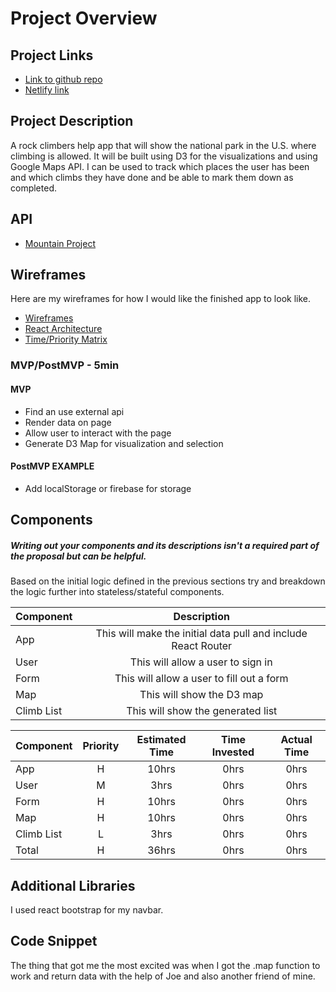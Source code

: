 # Project Overview

## Project Links

- [Link to github repo](https://github.com/jb0nd87/Capstone_Project)
- [Netlify link]()

## Project Description

A rock climbers help app that will show the national park in the U.S. where climbing is allowed. It will be built using D3 for the visualizations and using Google Maps API. I can be used to track which places the user has been and which climbs they have done and be able to mark them down as completed.

## API

- [Mountain Project](https://www.mountainproject.com/data)

## Wireframes

Here are my wireframes for how I would like the finished app to look like.

- [Wireframes](https://www.canva.com/design/DAEN520loCM/dnGNBKu1XjHfN8pGnuYpqg/edit)
- [React Architecture]()
- [Time/Priority Matrix]()

### MVP/PostMVP - 5min

<!-- The functionality will then be divided into two separate lists: MPV and PostMVP.  Carefully decided what is placed into your MVP as the client will expect this functionality to be implemented upon project completion.   -->

#### MVP

- Find an use external api
- Render data on page
- Allow user to interact with the page
- Generate D3 Map for visualization and selection

#### PostMVP EXAMPLE

- Add localStorage or firebase for storage

## Components

##### Writing out your components and its descriptions isn't a required part of the proposal but can be helpful.

Based on the initial logic defined in the previous sections try and breakdown the logic further into stateless/stateful components.

| Component    |                          Description                          |
| ------------ | :-----------------------------------------------------------: |
| App          | This will make the initial data pull and include React Router |
| User         |          This will allow a user to sign in                    |
| Form         |          This will allow a user to fill out a form            |
| Map          |         This will show the D3 map                             |
| Climb List   |          This will show the generated list                    |

<!-- Time frames are also key in the development cycle.  You have limited time to code all phases of the game.  Your estimates can then be used to evalute game possibilities based on time needed and the actual time you have before game must be submitted. It's always best to pad the time by a few hours so that you account for the unknown so add and additional hour or two to each component to play it safe. Also, put a gif at the top of your Readme before you pitch, and you'll get a panda prize. -->

| Component    | Priority | Estimated Time | Time Invested | Actual Time |
| ------------ | :------: | :------------: | :-----------: | :---------: |
| App          |    H     |     10hrs      |     0hrs      |    0hrs     |
| User         |    M     |      3hrs      |     0hrs      |    0hrs     |
| Form         |    H     |     10hrs      |     0hrs      |    0hrs     |
| Map          |    H     |     10hrs      |     0hrs      |    0hrs     |
| Climb List   |    L     |      3hrs      |     0hrs      |    0hrs     |
| Total        |    H     |     36hrs      |     0hrs      |    0hrs     |

## Additional Libraries

I used react bootstrap for my navbar.

## Code Snippet

The thing that got me the most excited was when I got the .map function to work and return data with the help of Joe and also another friend of mine.
